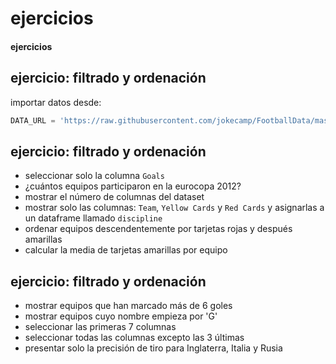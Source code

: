 # ejercicios
#### ejercicios

## ejercicio: filtrado y ordenación

importar datos desde:

~~~~python
DATA_URL = 'https://raw.githubusercontent.com/jokecamp/FootballData/master/UEFA_European_Championship/Euro%202012/Euro%202012%20stats%20TEAM.csv'
~~~~

## ejercicio: filtrado y ordenación

- seleccionar solo la columna `Goals`
- ¿cuántos equipos participaron en la eurocopa 2012?
- mostrar el número de columnas del dataset
- mostrar solo las columnas: `Team`, `Yellow Cards` y `Red Cards` y asignarlas a un dataframe llamado `discipline`
- ordenar equipos descendentemente por tarjetas rojas y después amarillas
- calcular la media de tarjetas amarillas por equipo

## ejercicio: filtrado y ordenación
- mostrar equipos que han marcado más de 6 goles
- mostrar equipos cuyo nombre empieza por 'G'
- seleccionar las primeras 7 columnas
- seleccionar todas las columnas excepto las 3 últimas
- presentar solo la precisión de tiro para Inglaterra, Italia y Rusia




